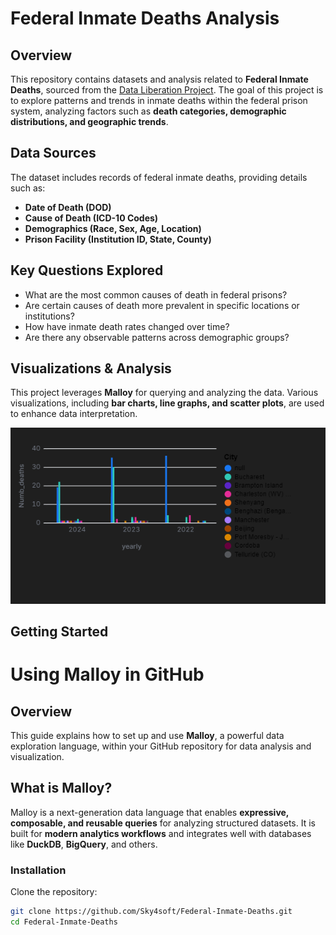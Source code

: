 # Federal Inmate Deaths Analysis

## Overview  
This repository contains datasets and analysis related to **Federal Inmate Deaths**, sourced from the [Data Liberation Project](https://github.com/Sky4soft/Federal-Inmate-Deaths). The goal of this project is to explore patterns and trends in inmate deaths within the federal prison system, analyzing factors such as **death categories, demographic distributions, and geographic trends**.

## Data Sources  
The dataset includes records of federal inmate deaths, providing details such as:  
- **Date of Death (DOD)**  
- **Cause of Death (ICD-10 Codes)**  
- **Demographics (Race, Sex, Age, Location)**  
- **Prison Facility (Institution ID, State, County)**  

## Key Questions Explored  
- What are the most common causes of death in federal prisons?  
- Are certain causes of death more prevalent in specific locations or institutions?  
- How have inmate death rates changed over time?  
- Are there any observable patterns across demographic groups?  

## Visualizations & Analysis  
This project leverages **Malloy** for querying and analyzing the data. Various visualizations, including **bar charts, line graphs, and scatter plots**, are used to enhance data interpretation.  

<img src="./Images/Trend.png">

## Getting Started  
# Using Malloy in GitHub  

## Overview  
This guide explains how to set up and use **Malloy**, a powerful data exploration language, within your GitHub repository for data analysis and visualization.  

## What is Malloy?  
Malloy is a next-generation data language that enables **expressive, composable, and reusable queries** for analyzing structured datasets. It is built for **modern analytics workflows** and integrates well with databases like **DuckDB**, **BigQuery**, and others.  

### Installation  
Clone the repository:  
```sh
git clone https://github.com/Sky4soft/Federal-Inmate-Deaths.git
cd Federal-Inmate-Deaths
